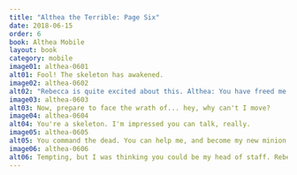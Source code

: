 ```yaml
---
title: "Althea the Terrible: Page Six"
date: 2018-06-15
order: 6
book: Althea Mobile
layout: book
category: mobile
image01: althea-0601
alt01: Fool! The skeleton has awakened.
image02: althea-0602
alt02: "Rebecca is quite excited about this. Althea: You have freed me from my eternal prison!"
image03: althea-0603
alt03: Now, prepare to face the wrath of... hey, why can't I move?
image04: althea-0604
alt04: You're a skeleton. I'm impressed you can talk, really.
image05: althea-0605
alt05: You command the dead. You can help me, and become my new minion.
image06: althea-0606
alt06: Tempting, but I was thinking you could be my head of staff. Rebecca holds out her staff.
---
```

